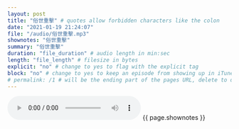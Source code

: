 ```yaml
---
layout: post
title: "俗世重擊" # quotes allow forbidden characters like the colon
date: "2021-01-19 21:24:07"
file: "/audio/俗世重擊.mp3"
shownotes: "俗世重擊"
summary: "俗世重擊"
duration: "file_duration" # audio length in min:sec
length: "file_length" # filesize in bytes
explicit: "no" # change to yes to flag with the explicit tag
block: "no" # change to yes to keep an episode from showing up in iTunes
# permalink: /1 # will be the ending part of the pages URL, delete to default to the title
---
```


<audio controls>
<source src="{{site.url}}{{site.baseurl}}{{ page.file }}" type="audio/x-mp3">
Your browser does not support the audio element.
</audio>
{{ page.shownotes }}
